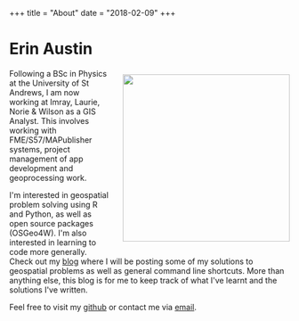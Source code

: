 +++
title = "About"
date = "2018-02-09"
+++

# Erin Austin
<img src="/images/erin.jpeg" align="right" width="300" style="padding-left:20px;padding-top:10px;padding-bottom:20px;"> Following a BSc in Physics at the University of St Andrews, I am now working at Imray, Laurie, Norie & Wilson as a GIS Analyst. This involves working with FME/S57/MAPublisher systems, project management of app development and geoprocessing work. 

I'm interested in geospatial problem solving using R and Python, as well as open source packages (OSGeo4W). I'm also interested in learning to code more generally. Check out my [blog](/) where I will be posting some of my solutions to geospatial problems as well as general command line shortcuts. More than anything else, this blog is for me to keep track of what I've learnt and the solutions I've written.

Feel free to visit my [github](//github.com/ostens) or contact me via [email](mailto:erinjayaustin@gmail.com).